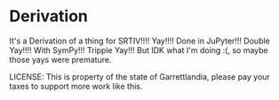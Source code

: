 # Derivation
It's a Derivation of a thing for SRTIV!!!! Yay!!!! Done in JuPyter!!! Double Yay!!!! With SymPy!!! Tripple Yay!!! But IDK what I'm doing :(, so maybe those yays were premature. 

LICENSE:
This is property of the state of Garrettlandia, please pay your taxes to support more work like this. 
